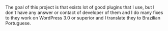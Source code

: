 The goal of this project is that exists lot of good plugins that I use, but I don't have any answer or contact of developer of them and I do many fixes to they work on WordPress 3.0 or superior and I translate they to Brazilian Portuguese.